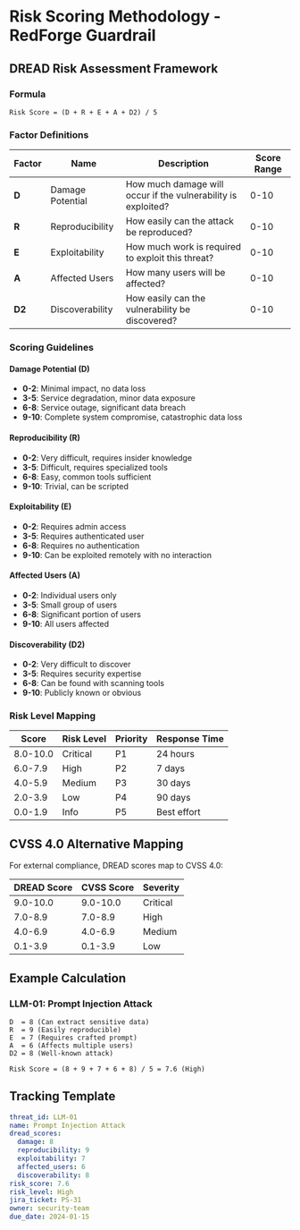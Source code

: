 # Risk Scoring Methodology - RedForge Guardrail

## DREAD Risk Assessment Framework

### Formula
```
Risk Score = (D + R + E + A + D2) / 5
```

### Factor Definitions

| Factor | Name | Description | Score Range |
|--------|------|-------------|-------------|
| **D** | Damage Potential | How much damage will occur if the vulnerability is exploited? | 0-10 |
| **R** | Reproducibility | How easily can the attack be reproduced? | 0-10 |
| **E** | Exploitability | How much work is required to exploit this threat? | 0-10 |
| **A** | Affected Users | How many users will be affected? | 0-10 |
| **D2** | Discoverability | How easily can the vulnerability be discovered? | 0-10 |

### Scoring Guidelines

#### Damage Potential (D)
- **0-2**: Minimal impact, no data loss
- **3-5**: Service degradation, minor data exposure
- **6-8**: Service outage, significant data breach
- **9-10**: Complete system compromise, catastrophic data loss

#### Reproducibility (R)
- **0-2**: Very difficult, requires insider knowledge
- **3-5**: Difficult, requires specialized tools
- **6-8**: Easy, common tools sufficient
- **9-10**: Trivial, can be scripted

#### Exploitability (E)
- **0-2**: Requires admin access
- **3-5**: Requires authenticated user
- **6-8**: Requires no authentication
- **9-10**: Can be exploited remotely with no interaction

#### Affected Users (A)
- **0-2**: Individual users only
- **3-5**: Small group of users
- **6-8**: Significant portion of users
- **9-10**: All users affected

#### Discoverability (D2)
- **0-2**: Very difficult to discover
- **3-5**: Requires security expertise
- **6-8**: Can be found with scanning tools
- **9-10**: Publicly known or obvious

### Risk Level Mapping

| Score | Risk Level | Priority | Response Time |
|-------|------------|----------|---------------|
| 8.0-10.0 | Critical | P1 | 24 hours |
| 6.0-7.9 | High | P2 | 7 days |
| 4.0-5.9 | Medium | P3 | 30 days |
| 2.0-3.9 | Low | P4 | 90 days |
| 0.0-1.9 | Info | P5 | Best effort |

## CVSS 4.0 Alternative Mapping

For external compliance, DREAD scores map to CVSS 4.0:

| DREAD Score | CVSS Score | Severity |
|-------------|------------|----------|
| 9.0-10.0 | 9.0-10.0 | Critical |
| 7.0-8.9 | 7.0-8.9 | High |
| 4.0-6.9 | 4.0-6.9 | Medium |
| 0.1-3.9 | 0.1-3.9 | Low |

## Example Calculation

### LLM-01: Prompt Injection Attack
```
D  = 8 (Can extract sensitive data)
R  = 9 (Easily reproducible)
E  = 7 (Requires crafted prompt)
A  = 6 (Affects multiple users)
D2 = 8 (Well-known attack)

Risk Score = (8 + 9 + 7 + 6 + 8) / 5 = 7.6 (High)
```

## Tracking Template

```yaml
threat_id: LLM-01
name: Prompt Injection Attack
dread_scores:
  damage: 8
  reproducibility: 9
  exploitability: 7
  affected_users: 6
  discoverability: 8
risk_score: 7.6
risk_level: High
jira_ticket: PS-31
owner: security-team
due_date: 2024-01-15
```